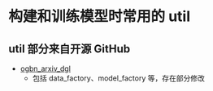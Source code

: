 # 构建和训练模型时常用的 util

## util 部分来自开源 GitHub

- [ogbn_arxiv_dgl](git@github.com:ytbai/ogbn_arxiv_dgl.git)
  - 包括 data_factory、model_factory 等，存在部分修改

